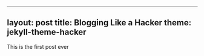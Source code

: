 ---
layout: post
title: Blogging Like a Hacker
theme: jekyll-theme-hacker
----

This is the first post ever
